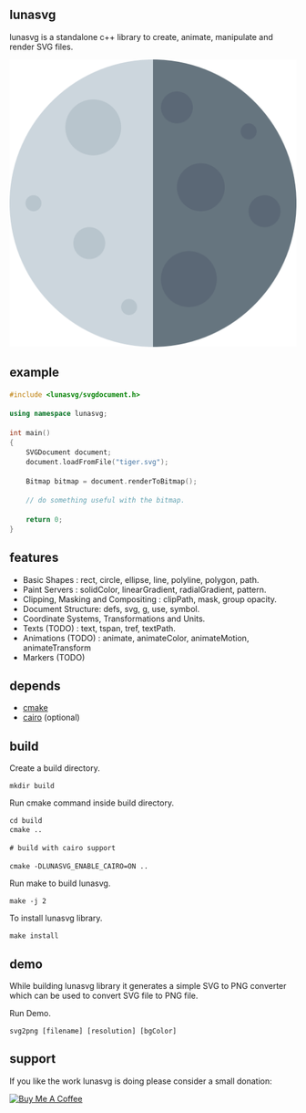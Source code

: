 ## lunasvg
lunasvg is a standalone c++ library to create, animate, manipulate and render SVG files.

![svg2png generated PNG](luna.png)

## example
```cpp
#include <lunasvg/svgdocument.h>

using namespace lunasvg;

int main()
{
    SVGDocument document;
    document.loadFromFile("tiger.svg");
    
    Bitmap bitmap = document.renderToBitmap();
    
    // do something useful with the bitmap.
    
    return 0;
}

```

## features
- Basic Shapes : rect, circle, ellipse, line, polyline, polygon, path.
- Paint Servers : solidColor, linearGradient, radialGradient, pattern.
- Clipping, Masking and Compositing : clipPath, mask, group opacity.
- Document Structure: defs, svg, g, use, symbol.
- Coordinate Systems, Transformations and Units.
- Texts (TODO) : text, tspan, tref, textPath.
- Animations (TODO) : animate, animateColor, animateMotion, animateTransform
- Markers (TODO)

## depends
* [cmake](https://cmake.org/download/)
* [cairo](https://www.cairographics.org/download/) (optional)

## build

Create a build directory.
```
mkdir build
```
Run cmake command inside build directory.
```
cd build
cmake ..

# build with cairo support

cmake -DLUNASVG_ENABLE_CAIRO=ON ..

```
Run make to build lunasvg.

```
make -j 2
```
To install lunasvg library.

```
make install
```

## demo
While building lunasvg library it generates a simple SVG to PNG converter which can be used to convert SVG file to PNG file.

Run Demo.
```
svg2png [filename] [resolution] [bgColor]
```

## support
If you like the work lunasvg is doing please consider a small donation:

<a href="https://www.buymeacoffee.com/sammycage" target="_blank"><img src="https://www.buymeacoffee.com/assets/img/custom_images/orange_img.png" alt="Buy Me A Coffee" style="height: 51px !important;width: 217px !important;" ></a>
